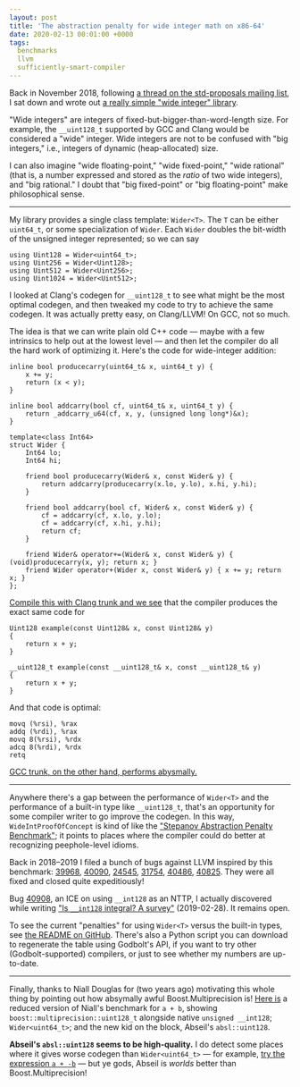 ```yaml
---
layout: post
title: 'The abstraction penalty for wide integer math on x86-64'
date: 2020-02-13 00:01:00 +0000
tags:
  benchmarks
  llvm
  sufficiently-smart-compiler
---
```


Back in November 2018, following
[a thread on the std-proposals mailing list](https://groups.google.com/a/isocpp.org/forum/#!topic/std-proposals/SlNHpw096IM),
I sat down and wrote out [a really simple "wide integer" library](https://github.com/Quuxplusone/WideIntProofOfConcept).

"Wide integers" are integers of fixed-but-bigger-than-word-length size.
For example, the `__uint128_t` supported by GCC and Clang would be
considered a "wide" integer.
Wide integers are not to be confused with "big integers," i.e., integers of
dynamic (heap-allocated) size.

I can also imagine "wide floating-point," "wide fixed-point," "wide rational"
(that is, a number expressed and stored as the *ratio* of two wide integers),
and "big rational." I doubt that "big fixed-point" or "big floating-point"
make philosophical sense.

----

My library provides a single class template: `Wider<T>`.
The `T` can be either `uint64_t`, or some specialization of `Wider`.
Each `Wider` doubles the bit-width of the unsigned integer represented;
so we can say

    using Uint128 = Wider<uint64_t>;
    using Uint256 = Wider<Uint128>;
    using Uint512 = Wider<Uint256>;
    using Uint1024 = Wider<Uint512>;

I looked at Clang's codegen for `__uint128_t` to see what might be the most optimal
codegen, and then tweaked my code to try to achieve the same codegen. It was
actually pretty easy, on Clang/LLVM! On GCC, not so much.

The idea is that we can write plain old C++ code — maybe with a few intrinsics to
help out at the lowest level — and then let the compiler do all the hard work of
optimizing it. Here's the code for wide-integer addition:

    inline bool producecarry(uint64_t& x, uint64_t y) {
        x += y;
        return (x < y);
    }

    inline bool addcarry(bool cf, uint64_t& x, uint64_t y) {
        return _addcarry_u64(cf, x, y, (unsigned long long*)&x);
    }

    template<class Int64>
    struct Wider {
        Int64 lo;
        Int64 hi;

        friend bool producecarry(Wider& x, const Wider& y) {
            return addcarry(producecarry(x.lo, y.lo), x.hi, y.hi);
        }

        friend bool addcarry(bool cf, Wider& x, const Wider& y) {
            cf = addcarry(cf, x.lo, y.lo);
            cf = addcarry(cf, x.hi, y.hi);
            return cf;
        }

        friend Wider& operator+=(Wider& x, const Wider& y) { (void)producecarry(x, y); return x; }
        friend Wider operator+(Wider x, const Wider& y) { x += y; return x; }
    };

[Compile this with Clang trunk and we see](https://godbolt.org/z/TAANe_) that
the compiler produces the exact same code for

    Uint128 example(const Uint128& x, const Uint128& y)
    {
        return x + y;
    }

    __uint128_t example(const __uint128_t& x, const __uint128_t& y)
    {
        return x + y;
    }

And that code is optimal:

    movq (%rsi), %rax
    addq (%rdi), %rax
    movq 8(%rsi), %rdx
    adcq 8(%rdi), %rdx
    retq

[GCC trunk, on the other hand, performs abysmally.](https://godbolt.org/z/qYF3WN)

----

Anywhere there's a gap between the performance of `Wider<T>` and the performance of
a built-in type like `__uint128_t`, that's an opportunity for some compiler writer
to go improve the codegen. In this way, `WideIntProofOfConcept` is kind of like
the ["Stepanov Abstraction Penalty Benchmark"](http://www.open-std.org/jtc1/sc22/wg21/docs/D_3.cpp);
it points to places where the compiler could do better at recognizing peephole-level idioms.

Back in 2018–2019 I filed a bunch of bugs against LLVM inspired by this benchmark:
[39968](https://bugs.llvm.org/show_bug.cgi?id=39968),
[40090](https://bugs.llvm.org/show_bug.cgi?id=40090),
[24545](https://bugs.llvm.org/show_bug.cgi?id=24545),
[31754](https://bugs.llvm.org/show_bug.cgi?id=31754),
[40486](https://bugs.llvm.org/show_bug.cgi?id=40486),
[40825](https://bugs.llvm.org/show_bug.cgi?id=40825).
They were all fixed and closed quite expeditiously!

Bug [40908](https://bugs.llvm.org/show_bug.cgi?id=40908), an ICE on using `__int128` as an NTTP,
I actually discovered while writing ["Is `__int128` integral? A survey"](/blog/2019/02/28/is-int128-integral/)
(2019-02-28). It remains open.

To see the current "penalties" for using `Wider<T>` versus the built-in types,
see [the README on GitHub](https://github.com/Quuxplusone/WideIntProofOfConcept).
There's also a Python script you can download to regenerate
the table using Godbolt's API, if you want to try other (Godbolt-supported) compilers,
or just to see whether my numbers are up-to-date.

----

Finally, thanks to Niall Douglas for (two years ago) motivating this whole thing by pointing
out how absymally awful Boost.Multiprecision is! [Here is](https://gcc.godbolt.org/z/mrFXgG)
a reduced version of Niall's benchmark for `a + b`, showing `boost::multiprecision::uint128_t`
alongside native `unsigned __int128`; `Wider<uint64_t>`; and the new kid on the block,
Abseil's `absl::uint128`.

**Abseil's `absl::uint128` seems to be high-quality.** I do detect some places where it gives worse codegen
than `Wider<uint64_t>` — for example, [try the expression `a + -b`](https://gcc.godbolt.org/z/q46GKv) —
but ye gods, Abseil is _worlds_ better than Boost.Multiprecision!
